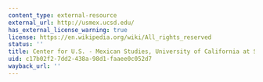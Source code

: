 ```yaml
---
content_type: external-resource
external_url: http://usmex.ucsd.edu/
has_external_license_warning: true
license: https://en.wikipedia.org/wiki/All_rights_reserved
status: ''
title: Center for U.S. - Mexican Studies, University of California at San Diego
uid: c17b02f2-7dd2-438a-98d1-faaee0c052d7
wayback_url: ''
---
```

